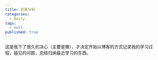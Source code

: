 ```yaml
---
title: 初来乍到
categories:
  - Daily
tags:
  - null
published: true
---
```


这是我下了很久的决心（主要是懒），才决定开始以博客的方式记录我的学习过程，碰见的问题，总结归纳最近学习的东西。